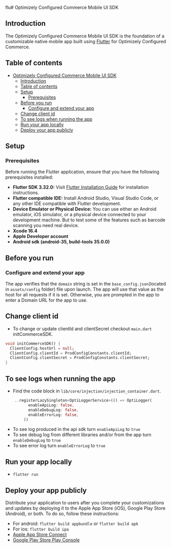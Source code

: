 flu# Optimizely Configured Commerce Mobile UI SDK

## Introduction

The Optimizely Configured Commerce Mobile UI SDK is the foundation of a customizable native mobile app built using [Flutter](https://flutter.dev/) for Optimizely Configured Commerce.

## Table of contents

- [Optimizely Configured Commerce Mobile UI SDK](#optimizely-configured-commerce-mobile-ui-sdk)
  - [Introduction](#introduction)
  - [Table of contents](#table-of-contents)
  - [Setup](#setup)
    - [Prerequisites](#prerequisites)
  - [Before you run](#before-you-run)
    - [Configure and extend your app](#configure-and-extend-your-app)
  - [Change client id](#change-client-id)
  - [To see logs when running the app](#to-see-logs-when-running-the-app)
  - [Run your app locally](#run-your-app-locally)
  - [Deploy your app publicly](#deploy-your-app-publicly)

## Setup

### Prerequisites

Before running the Flutter application, ensure that you have the following prerequisites installed:

- **Flutter SDK 3.32.0:** Visit [Flutter Installation Guide](https://flutter.dev/docs/get-started/install) for installation instructions.
- **Flutter compatible IDE:** Install Android Studio, Visual Studio Code, or any other IDE compatible with Flutter development.
- **Device Emulator or Physical Device:** You can use either an Android emulator, iOS simulator, or a physical device connected to your development machine. But to test some of the features such as barcode scanning you need real device.
- **Xcode 16.4**
- **Apple Developer account**
- **Android sdk (android-35, build-tools 35.0.0)**

## Before you run
### Configure and extend your app

The app verifies that the `domain` string is set in the `base_config.json`(located in `assets/config` folder) file upon launch. The app will use that value as the host for all requests if it is set. Otherwise, you are prompted in the app to enter a Domain URL for the app to use.

## Change client id

- To change or update clientId and clientSecret checkout `main.dart` initCommerceSDK.

```dart
void initCommerceSDK() {
  ClientConfig.hostUrl = null;
  ClientConfig.clientId = ProdConfigConstants.clientId;
  ClientConfig.clientSecret = ProdConfigConstants.clientSecret;
}
```

## To see logs when running the app

- Find the code block in `lib/core/injection/injection_container.dart`.

```dart
    ..registerLazySingleton<OptiLoggerService>(() => OptiLogger(
          enableApiLog: false,
          enableDebugLog: false,
          enableErrorLog: false,
        ))
```

- To see log produced in the api sdk turn `enableApiLog` to `true`
- To see debug log from different libraries and/or from the app turn `enableDebugLog` to `true`
- To see error log turn `enableErrorLog` to `true`

## Run your app locally

- `flutter run`

## Deploy your app publicly

Distribute your application to users after you complete your customizations and updates by deploying it to the Apple App Store (iOS), Google Play Store (Android), or both. To do so, follow these instructions:

- For android: `flutter build appbundle` or `flutter build apk`
- For ios: `flutter build ipa`
- [Apple App Store Connect](https://help.apple.com/app-store-connect/#/dev300c2c5bf)
- [Google Play Store Play Console](https://support.google.com/googleplay/android-developer/answer/9859152)
